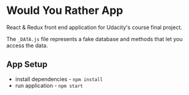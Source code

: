 # Would You Rather App

React & Redux front end application for Udacity's course final project.

The `_DATA.js` file represents a fake database and methods that let you access the data.

## App Setup

* install dependencies - `npm install`
* run application - `npm start`

